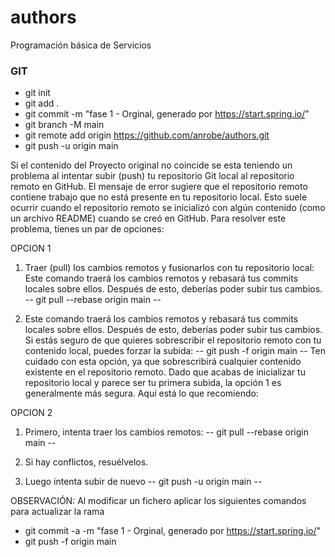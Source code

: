 # authors
Programación básica de Servicios

### GIT
* git init
* git add .
* git commit -m "fase 1 - Orginal, generado por https://start.spring.io/"
* git branch -M main
* git remote add origin https://github.com/anrobe/authors.git
* git push -u origin main

Si el contenido del Proyecto original no coincide se esta teniendo un problema al intentar subir (push) tu repositorio Git local al repositorio remoto en GitHub. El mensaje de error sugiere que el repositorio remoto contiene trabajo que no está presente en tu repositorio local. Esto suele ocurrir cuando el repositorio remoto se inicializó con algún contenido (como un archivo README) cuando se creó en GitHub.
Para resolver este problema, tienes un par de opciones:

OPCION 1
1. Traer (pull) los cambios remotos y fusionarlos con tu repositorio local:
Este comando traerá los cambios remotos y rebasará tus commits locales sobre ellos. Después de esto, deberías poder subir tus cambios.
--
git pull --rebase origin main
--

2. Este comando traerá los cambios remotos y rebasará tus commits locales sobre ellos. Después de esto, deberías poder subir tus cambios.
Si estás seguro de que quieres sobrescribir el repositorio remoto con tu contenido local, puedes forzar la subida:
--
git push -f origin main
--
Ten cuidado con esta opción, ya que sobrescribirá cualquier contenido existente en el repositorio remoto.
Dado que acabas de inicializar tu repositorio local y parece ser tu primera subida, la opción 1 es generalmente más segura. Aquí está lo que recomiendo:


OPCION 2
1. Primero, intenta traer los cambios remotos:
--
git pull --rebase origin main
--

2. Si hay conflictos, resuélvelos.

3. Luego intenta subir de nuevo
--
git push -u origin main
--

OBSERVACIÓN: Al modificar un fichero aplicar los siguientes comandos para actualizar la rama
* git commit -a -m "fase 1 - Orginal, generado por https://start.spring.io/"
* git push -f origin main
